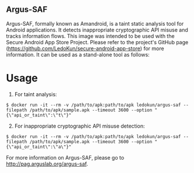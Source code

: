 Argus-SAF
---------------------------------
Argus-SAF, formally known as Amandroid, is a taint static analysis tool for Android applications. It detects inappropriate cryptographic API misuse and tracks information flows. This image was intended to be used with the Secure Android App Store Project. Please refer to the project's GitHub page (https://github.com/LedoKun/secure-android-app-store) for more information. It can be used as a stand-alone tool as follows:

Usage
==================

1. For taint analysis:
```
$ docker run -it --rm -v /path/to/apk:path/to/apk ledokun/argus-saf --filepath /path/to/apk/sample.apk --timeout 3600 --option "{\"api_or_taint\":\"t\"}"
```

2. For inappropriate cryptographic API misuse detection:
```
$ docker run -it --rm -v /path/to/apk:path/to/apk ledokun/argus-saf --filepath /path/to/apk/sample.apk --timeout 3600 --option "{\"api_or_taint\":\"a\"}"
```

For more information on Argus-SAF, please go to http://pag.arguslab.org/argus-saf.
